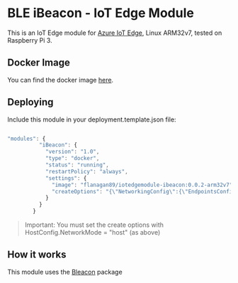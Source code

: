 # BLE iBeacon - IoT Edge Module

This is an IoT Edge module for [Azure IoT Edge](https://github.com/Azure/iotedge), Linux ARM32v7, tested on Raspberry Pi 3.

## Docker Image

You can find the docker image [here](https://hub.docker.com/r/flanagan89/iotedgemodule-ibeacon/).

## Deploying

Include this module in your deployment.template.json file:

```js

"modules": {
          "iBeacon": {
            "version": "1.0",
            "type": "docker",
            "status": "running",
            "restartPolicy": "always",
            "settings": {
              "image": "flanagan89/iotedgemodule-ibeacon:0.0.2-arm32v7",
              "createOptions": "{\"NetworkingConfig\":{\"EndpointsConfig\": {\"host\": {}}},\"HostConfig\": {\"NetworkMode\": \"host\"}}"
            }
          }
        }

```

> Important: You must set the create options with HostConfig.NetworkMode = "host" (as above)

## How it works

This module uses the [Bleacon](https://github.com/sandeepmistry/node-bleacon) package